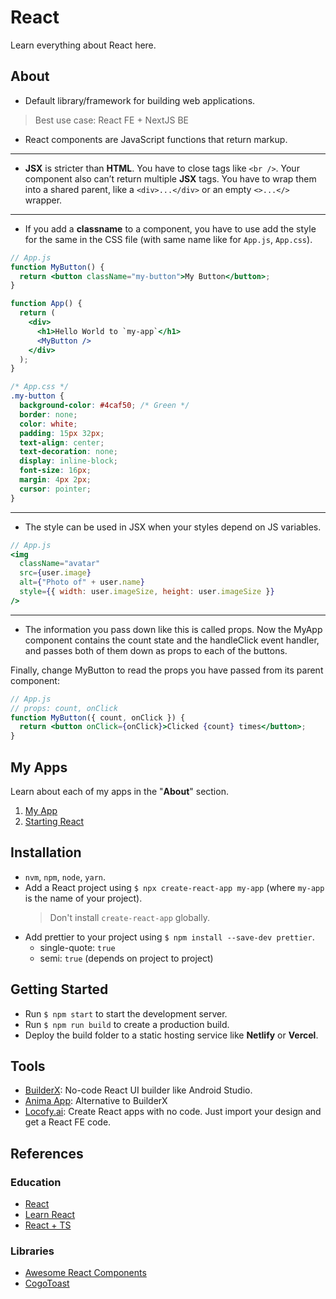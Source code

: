 # React

Learn everything about React here.

## About

- Default library/framework for building web applications.

> Best use case: React FE + NextJS BE

- React components are JavaScript functions that return markup.

---

- **JSX** is stricter than **HTML**. You have to close tags like `<br />`. Your component also can’t return multiple **JSX** tags. You have to wrap them into a shared parent, like a `<div>...</div>` or an empty `<>...</>` wrapper.

---

- If you add a **classname** to a component, you have to use add the style for the same in the CSS file (with same name like for `App.js`, `App.css`).

```jsx
// App.js
function MyButton() {
  return <button className="my-button">My Button</button>;
}

function App() {
  return (
    <div>
      <h1>Hello World to `my-app`</h1>
      <MyButton />
    </div>
  );
}
```

```css
/* App.css */
.my-button {
  background-color: #4caf50; /* Green */
  border: none;
  color: white;
  padding: 15px 32px;
  text-align: center;
  text-decoration: none;
  display: inline-block;
  font-size: 16px;
  margin: 4px 2px;
  cursor: pointer;
}
```

---

- The style can be used in JSX when your styles depend on JS variables.

```jsx
// App.js
<img
  className="avatar"
  src={user.image}
  alt={"Photo of" + user.name}
  style={{ width: user.imageSize, height: user.imageSize }}
/>
```

---

- The information you pass down like this is called props. Now the MyApp component contains the count state and the handleClick event handler, and passes both of them down as props to each of the buttons.

Finally, change MyButton to read the props you have passed from its parent component:

```jsx
// App.js
// props: count, onClick
function MyButton({ count, onClick }) {
  return <button onClick={onClick}>Clicked {count} times</button>;
}
```

## My Apps

Learn about each of my apps in the "**About**" section.

1. [My App](./my-app/README.md)
2. [Starting React](./starting-react/README.md)

## Installation

- `nvm`, `npm`, `node`, `yarn`.
- Add a React project using `$ npx create-react-app my-app` (where `my-app` is the name of your project).
  > Don't install `create-react-app` globally.
- Add prettier to your project using `$ npm install --save-dev prettier`.
  - single-quote: `true`
  - semi: `true` (depends on project to project)

## Getting Started

- Run `$ npm start` to start the development server.
- Run `$ npm run build` to create a production build.
- Deploy the build folder to a static hosting service like **Netlify** or **Vercel**.

## Tools

- [BuilderX](https://builderx.io/app/): No-code React UI builder like Android Studio.
- [Anima App](https://www.animaapp.com/): Alternative to BuilderX
- [Locofy.ai](https://www.locofy.ai/): Create React apps with no code. Just import your design and get a React FE code.

## References

### Education

- [React](https://facebook.github.io/react/)
- [Learn React](https://beta.reactjs.org/learn)
- [React + TS](https://youtube.com/playlist?list=PLNqp92_EXZBJ4CBroxVBJEpAXoz1g-naZ)

### Libraries

- [Awesome React Components](https://github.com/brillout/awesome-react-components)
- [CogoToast](https://cogoport.github.io/cogo-toast/)
